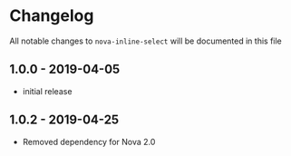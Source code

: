 # Changelog

All notable changes to `nova-inline-select` will be documented in this file

## 1.0.0 - 2019-04-05

- initial release

## 1.0.2 - 2019-04-25

- Removed dependency for Nova 2.0
